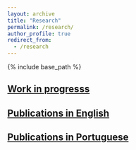 ```yaml
---
layout: archive
title: "Research"
permalink: /research/
author_profile: true
redirect_from:
  - /research
---
```


{% include base_path %}


## [Work in progresss](oliveirathiago.github.io/work-in-progress)

## [Publications in English](oliveirathiago.github.io/publications_eng)

## [Publications in Portuguese](oliveirathiago.github.io/publications_pt)
